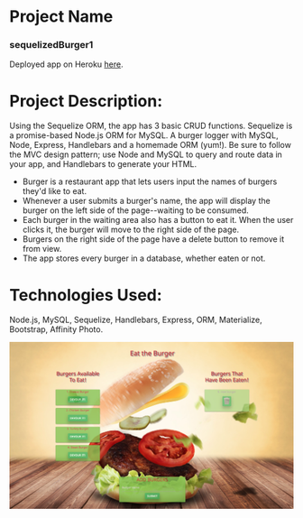 # Project Name

### sequelizedBurger1

Deployed app on Heroku [here](https:).

# Project Description:
Using the Sequelize ORM, the app has 3 basic CRUD functions. Sequelize is a promise-based Node.js ORM for MySQL.
A burger logger with MySQL, Node, Express, Handlebars and a homemade ORM (yum!). Be sure to follow the MVC design pattern; use Node and MySQL to query and route data in your app, and Handlebars to generate your HTML.

* Burger is a restaurant app that lets users input the names of burgers they'd like to eat.
* Whenever a user submits a burger's name, the app will display the burger on the left side of the page--waiting to be consumed.
* Each burger in the waiting area also has a button to eat it. When the user clicks it, the burger will move to the right side of the page.
* Burgers on the right side of the page have a delete button to remove it from view.
* The app stores every burger in a database, whether eaten or not.

# Technologies Used: 

Node.js, MySQL, Sequelize, Handlebars, Express, ORM, Materialize, Bootstrap, Affinity Photo. 


![Screen Shot](public/assets/images/burger.png)

